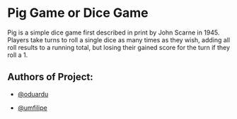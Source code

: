 
# Pig Game or Dice Game

Pig is a simple dice game first described in print by John Scarne in 1945. Players take turns to roll a single dice as many times as they wish, adding all roll results to a running total, but losing their gained score for the turn if they roll a 1.


## Authors of Project:

- [@oduardu](https://www.github.com/oduardu)

- [@umfilipe](https://www.github.com/UmFilipe)
